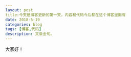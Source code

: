 ```yaml
---
layout: post
title:今天是博客更新的第一天，内容和代码今后都在这个博客里面有
date: 2018-5-19
categories: blog
tags: [博客,代码]
description: 文章金句。
---
```

大家好！












